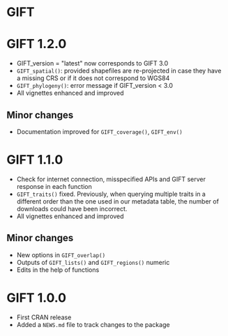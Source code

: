 # GIFT

# GIFT 1.2.0

* GIFT_version = "latest" now corresponds to GIFT 3.0
* `GIFT_spatial()`: provided shapefiles are re-projected in case they have a
missing CRS or if it does not correspond to WGS84
* `GIFT_phylogeny()`: error message if GIFT_version < 3.0
* All vignettes enhanced and improved

## Minor changes

* Documentation improved for `GIFT_coverage()`, `GIFT_env()`

# GIFT 1.1.0

* Check for internet connection, misspecified APIs and GIFT server response in
each function
* `GIFT_traits()` fixed. Previously, when querying multiple traits in a
different order than the one used in our metadata table, the number of
downloads could have been incorrect.
* All vignettes enhanced and improved

## Minor changes

* New options in `GIFT_overlap()`
* Outputs of `GIFT_lists()` and `GIFT_regions()` numeric
* Edits in the help of functions

# GIFT 1.0.0

* First CRAN release
* Added a `NEWS.md` file to track changes to the package
